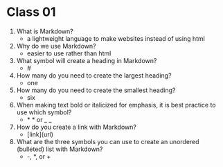 # Class 01

1. What is Markdown?
   - a lightweight language to make websites instead of using html
2. Why do we use Markdown?
   - easier to use rather than html
3. What symbol will create a heading in Markdown?
   - \#
4. How many do you need to create the largest heading?
   - one
5. How many do you need to create the smallest heading?
   - six
6. When making text bold or italicized for emphasis, it is best practice to use which symbol?
   - \* \* or \_ \_
7. How do you create a link with Markdown?
   - \[link](url)
8. What are the three symbols you can use to create an unordered (bulleted) list with Markdown?
   - \-, \*, or \+
